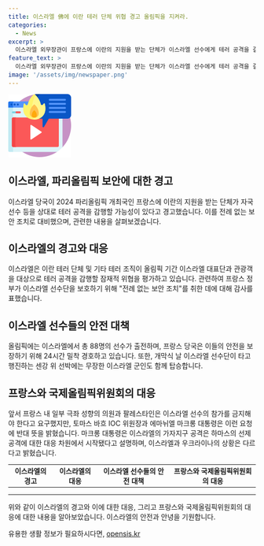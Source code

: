 ```yaml
---
title: 이스라엘 佛에 이란 테러 단체 위협 경고 올림픽을 지켜라.
categories:
  - News
excerpt: >
  이스라엘 외무장관이 프랑스에 이란의 지원을 받는 단체가 이스라엘 선수에게 테러 공격을 갈 가능성이 있다고 경고한 것에 대해 관련 서한을 보냈다. 이스라엘은 이란과 테러 단체의 잠재적 위협을 인식하고 이에 대한 프랑스의 보안 조치에 대해 감사를 표시하였다. 또한, 프랑스 당국은 이스라엘 선수단의 안전을 위해 전례 없는 보안 조치를 취하고 있으며, 이에 대해 이스라엘은 고마움을 표현하였다. 이스라엘 선수들은 24시간 밀착 경호를 받으며 올림픽에 참가하고 있으며, 프랑스 정부는 이스라엘 선수단을 보호하기 위해 노력하고 있다.
feature_text: >
  이스라엘 외무장관이 프랑스에 이란의 지원을 받는 단체가 이스라엘 선수에게 테러 공격을 갈 가능성이 있다고 경고한 것에 대해 관련 서한을 보냈다. 이스라엘은 이란과 테러 단체의 잠재적 위협을 인식하고 이에 대한 프랑스의 보안 조치에 대해 감사를 표시하였다. 또한, 프랑스 당국은 이스라엘 선수단의 안전을 위해 전례 없는 보안 조치를 취하고 있으며, 이에 대해 이스라엘은 고마움을 표현하였다. 이스라엘 선수들은 24시간 밀착 경호를 받으며 올림픽에 참가하고 있으며, 프랑스 정부는 이스라엘 선수단을 보호하기 위해 노력하고 있다.
image: '/assets/img/newspaper.png'
---
```


<p><img src="/assets/img/news.png" alt="rentncar 속보" /></p>

<h2 data-ke-size="size24">이스라엘, 파리올림픽 보안에 대한 경고</h2>

<p data-ke-size="size16">이스라엘 당국이 2024 파리올림픽 개최국인 프랑스에 이란의 지원을 받는 단체가 자국 선수 등을 상대로 테러 공격을 감행할 가능성이 있다고 경고했습니다. 이를 전례 없는 보안 조치로 대비했으며, 관련한 내용을 살펴보겠습니다.</p>

<h2 data-ke-size="size26">이스라엘의 경고와 대응</h2>

<p data-ke-size="size16">이스라엘은 이란 테러 단체 및 기타 테러 조직이 올림픽 기간 이스라엘 대표단과 관광객을 대상으로 테러 공격을 감행할 잠재적 위협을 평가하고 있습니다. 관련하여 프랑스 정부가 이스라엘 선수단을 보호하기 위해 "전례 없는 보안 조치"를 취한 데에 대해 감사를 표했습니다.</p>

<h2 data-ke-size="size26">이스라엘 선수들의 안전 대책</h2>

<p data-ke-size="size16">올림픽에는 이스라엘에서 총 88명의 선수가 출전하며, 프랑스 당국은 이들의 안전을 보장하기 위해 24시간 밀착 경호하고 있습니다. 또한, 개막식 날 이스라엘 선수단이 타고 행진하는 센강 위 선박에는 무장한 이스라엘 군인도 함께 탑승합니다.</p>

<h2 data-ke-size="size26">프랑스와 국제올림픽위원회의 대응</h2>

<p data-ke-size="size16">앞서 프랑스 내 일부 극좌 성향의 의원과 팔레스타인은 이스라엘 선수의 참가를 금지해야 한다고 요구했지만, 토마스 바흐 IOC 위원장과 에마뉘엘 마크롱 대통령은 이런 요청에 반대 뜻을 밝혔습니다. 마크롱 대통령은 이스라엘의 가자지구 공격은 하마스의 선제공격에 대한 대응 차원에서 시작됐다고 설명하며, 이스라엘과 우크라이나의 상황은 다르다고 밝혔습니다.</p>

<table>
  <tr>
    <td style="text-align: center; height: 17px;"><b>이스라엘의 경고</b></td>
    <td style="text-align: center; height: 17px;"><b>이스라엘의 대응</b></td>
    <td style="text-align: center; height: 17px;"><b>이스라엘 선수들의 안전 대책</b></td>
    <td style="text-align: center; height: 17px;"><b>프랑스와 국제올림픽위원회의 대응</b></td>
  </tr>
</table>

<hr>

<p data-ke-size="size16">위와 같이 이스라엘의 경고와 이에 대한 대응, 그리고 프랑스와 국제올림픽위원회의 대응에 대한 내용을 알아보았습니다. 이스라엘의 안전과 안녕을 기원합니다.</p>
유용한 생활 정보가 필요하시다면, <a href="https://opensis.kr" rel="dofollow">opensis.kr</a>


